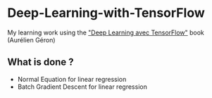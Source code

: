 # Deep-Learning-with-TensorFlow
My learning work using the ["Deep Learning avec TensorFlow"](https://www.dunod.com/sciences-techniques/deep-learning-avec-tensorflow-mise-en-oeuvre-et-cas-concrets) book (Aurélien Géron)

## What is done ?

- Normal Equation for linear regression
- Batch Gradient Descent for linear regression
